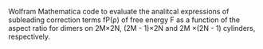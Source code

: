 Wolfram Mathematica code to evaluate the analitcal expressions of subleading correction terms fP(ρ)  of free energy F as a function of the aspect ratio for dimers on 2M×2N, (2M - 1)×2N and 2M ×(2N - 1) cylinders, respectively.
